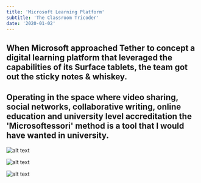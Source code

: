 ```yaml
---
title: 'Microsoft Learning Platform'
subtitle: 'The Classroom Tricoder'
date: '2020-01-02'
---
```


When Microsoft approached Tether to concept a digital learning platform that leveraged the capabilities of its Surface tablets, the team got out the sticky notes & whiskey.
-
Operating in the space where video sharing, social networks, collaborative writing, online education and university level accreditation the 'Microsoftessori' method is a tool that I would have wanted in university.
-


![alt text](/images/mlx/mlx-10.png "Pinch and zoom homepage navigation")

![alt text](/images/mlx/mlx-20.png "MLX platform home, dashboard, in class, section overview")

![alt text](/images/mlx/mlx-30.png "MLX platform home, dashboard, in class, section overview")